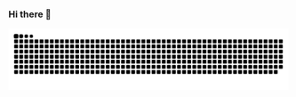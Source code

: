 ### Hi there 👋

<!--
**Shenhaoyi/Shenhaoyi** is a ✨ _special_ ✨ repository because its `README.md` (this file) appears on your GitHub profile.

Here are some ideas to get you started:

- 🔭 I’m currently working on ...
- 🌱 I’m currently learning ...
- 👯 I’m looking to collaborate on ...
- 🤔 I’m looking for help with ...
- 💬 Ask me about ...
- 📫 How to reach me: ...
- 😄 Pronouns: ...
- ⚡ Fun fact: ...
-->

<picture>
  <source media="(prefers-color-scheme: dark)" srcset="https://raw.githubusercontent.com/Shenhaoyi/Shenhaoyi/output/github-contribution-grid-snake-dark.svg">
  <source media="(prefers-color-scheme: light)" srcset="https://raw.githubusercontent.com/Shenhaoyi/Shenhaoyi/output/github-contribution-grid-snake.svg">
  <img alt="github contribution grid snake animation" src="https://raw.githubusercontent.com/Shenhaoyi/Shenhaoyi/output/github-contribution-grid-snake.svg">
</picture>
